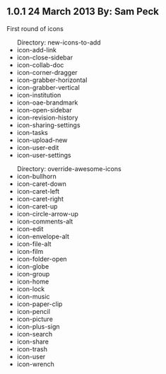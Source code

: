 <h2>1.0.1
24 March 2013
By: Sam Peck
</h2>

First round of icons

<ul>Directory: new-icons-to-add
<li>icon-add-link</li>
<li>icon-close-sidebar</li>
<li>icon-collab-doc</li>
<li>icon-corner-dragger</li>
<li>icon-grabber-horizontal</li>
<li>icon-grabber-vertical</li>
<li>icon-institution</li>
<li>icon-oae-brandmark</li>
<li>icon-open-sidebar</li>
<li>icon-revision-history</li>
<li>icon-sharing-settings</li>
<li>icon-tasks</li>
<li>icon-upload-new</li>
<li>icon-user-edit</li>
<li>icon-user-settings</li>
</ul>

<ul>Directory: override-awesome-icons
<li>icon-bullhorn</li>
<li>icon-caret-down</li>
<li>icon-caret-left</li>
<li>icon-caret-right</li>
<li>icon-caret-up</li>
<li>icon-circle-arrow-up</li>
<li>icon-comments-alt</li>
<li>icon-edit</li>
<li>icon-envelope-alt</li>
<li>icon-file-alt</li>
<li>icon-film</li>
<li>icon-folder-open</li>
<li>icon-globe</li>
<li>icon-group</li>
<li>icon-home</li>
<li>icon-lock</li>
<li>icon-music</li>
<li>icon-paper-clip</li>
<li>icon-pencil</li>
<li>icon-picture</li>
<li>icon-plus-sign</li>
<li>icon-search</li>
<li>icon-share</li>
<li>icon-trash</li>
<li>icon-user</li>
<li>icon-wrench</li>
</ul>
